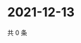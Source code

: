 # 2021-12-13

共 0 条

<!-- BEGIN WEIBO -->
<!-- 最后更新时间 Mon Dec 13 2021 14:00:31 GMT+0800 (China Standard Time) -->

<!-- END WEIBO -->
